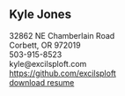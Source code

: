 ## Kyle Jones
32862 NE Chamberlain Road  
Corbett, OR 972019  
503-915-8523  
kyle\@excilsploft.com  
https://github.com/excilsploft  
[download resume](./kylejones.pdf)
